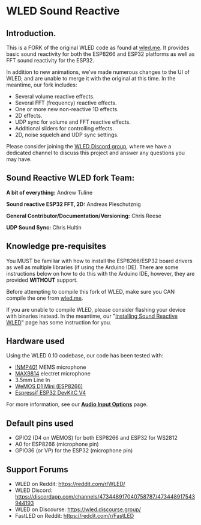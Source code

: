 # WLED Sound Reactive

## Introduction.
This is a FORK of the original WLED code as found at [wled.me](http://wled.me). It provides basic sound reactivity for both the ESP8266 and ESP32 platforms as well as FFT sound reactivity for the ESP32.

In addition to new animations, we've made numerous changes to the UI of WLED, and are unable to merge it with the original at this time. In the meantime, our fork includes:

* Several volume reactive effects.
* Several FFT (frequency) reactive effects.
* One or more new non-reactive 1D effects.
* 2D effects.
* UDP sync for volume and FFT reactive effects.
* Additional sliders for controlling effects.
* 2D, noise squelch and UDP sync settings.

Please consider joining the [WLED Discord group](https://discord.gg/RNgqKpZ), where we have a dedicated channel to discuss this project and answer any questions you may have. 


## Sound Reactive WLED fork Team:

**A bit of everything:** Andrew Tuline

**Sound reactive ESP32 FFT, 2D:** Andreas Pleschutznig

**General Contributor/Documentation/Versioning:** Chris Reese

**UDP Sound Sync:** Chris Hultin


## Knowledge pre-requisites
You MUST be familiar with how to install the ESP8266/ESP32 board drivers as well as multiple libraries (if using the Arduino IDE). There are some instructions below on how to do this with the Arduino IDE, however, they are provided **WITHOUT** support.

Before attempting to compile this fork of WLED, make sure you CAN compile the one from [wled.me](http://wled.me).

If you are unable to compile WLED, please consider flashing your device with binaries instead. In the meantime, our "[Installing Sound Reactive WLED](https://github.com/atuline/WLED/wiki/Installing-Sound-Reactive-WLED)" page has some instruction for you.


## Hardware used 

Using the WLED 0.10 codebase, our code has been tested with:

* [INMP401](https://www.sparkfun.com/products/9868) MEMS microphone
* [MAX9814](https://www.digikey.com/products/en?mpart=1713&v=1528) electret microphone
* 3.5mm Line In
* [WeMOS D1 Mini (ESP8266)](https://docs.wemos.cc/en/latest/d1/d1_mini.html)
* [Espressif ESP32 DevKitC V4](https://www.digikey.com/product-detail/en/espressif-systems/ESP32-DEVKITC-32D/1965-1000-ND/9356990)

For more information, see our **[Audio Input Options](https://github.com/atuline/WLED/wiki/Audio-Input-Options)** page.


## Default pins used

* GPIO2 (D4 on WEMOS) for both ESP8266 and ESP32 for WS2812
* A0 for ESP8266 (microphone pin)
* GPIO36 (or VP) for the ESP32 (microphone pin)


## Support Forums

* WLED on Reddit:	https://reddit.com/r/WLED/
* WLED Discord:         https://discordapp.com/channels/473448917040758787/473448917543944193
* WLED on Discourse:    https://wled.discourse.group/
* FastLED on Reddit:	https://reddit.com/r/FastLED